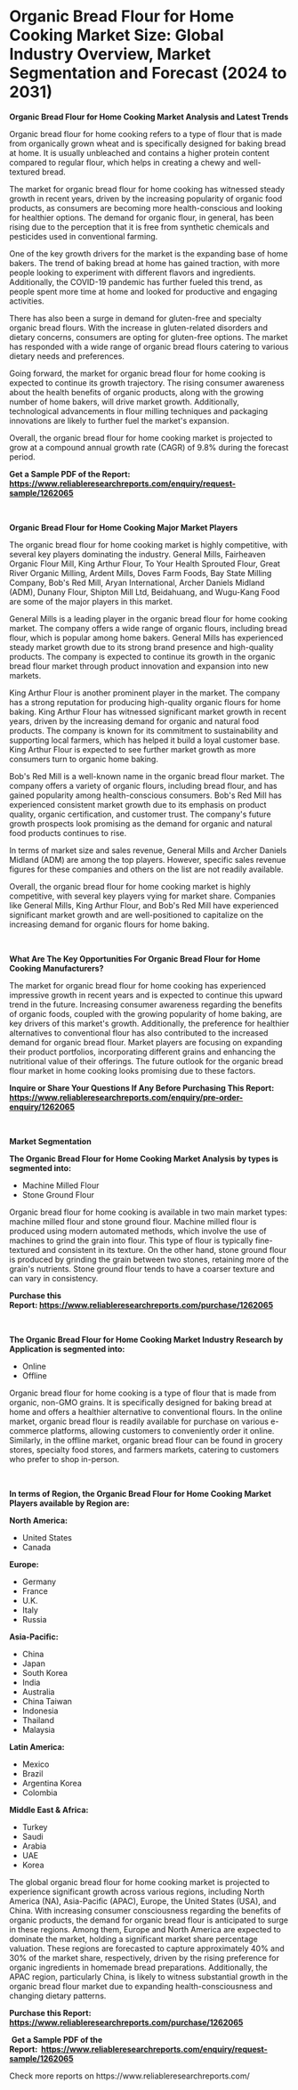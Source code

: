 <p><h1>Organic Bread Flour for Home Cooking Market Size: Global Industry Overview, Market Segmentation and Forecast (2024 to 2031)</h1></p><p><strong>Organic Bread Flour for Home Cooking Market Analysis and Latest Trends</strong></p>
<p><p>Organic bread flour for home cooking refers to a type of flour that is made from organically grown wheat and is specifically designed for baking bread at home. It is usually unbleached and contains a higher protein content compared to regular flour, which helps in creating a chewy and well-textured bread.</p><p>The market for organic bread flour for home cooking has witnessed steady growth in recent years, driven by the increasing popularity of organic food products, as consumers are becoming more health-conscious and looking for healthier options. The demand for organic flour, in general, has been rising due to the perception that it is free from synthetic chemicals and pesticides used in conventional farming.</p><p>One of the key growth drivers for the market is the expanding base of home bakers. The trend of baking bread at home has gained traction, with more people looking to experiment with different flavors and ingredients. Additionally, the COVID-19 pandemic has further fueled this trend, as people spent more time at home and looked for productive and engaging activities.</p><p>There has also been a surge in demand for gluten-free and specialty organic bread flours. With the increase in gluten-related disorders and dietary concerns, consumers are opting for gluten-free options. The market has responded with a wide range of organic bread flours catering to various dietary needs and preferences.</p><p>Going forward, the market for organic bread flour for home cooking is expected to continue its growth trajectory. The rising consumer awareness about the health benefits of organic products, along with the growing number of home bakers, will drive market growth. Additionally, technological advancements in flour milling techniques and packaging innovations are likely to further fuel the market's expansion.</p><p>Overall, the organic bread flour for home cooking market is projected to grow at a compound annual growth rate (CAGR) of 9.8% during the forecast period.</p></p>
<p><strong>Get a Sample PDF of the Report:&nbsp; <a href="https://www.reliableresearchreports.com/enquiry/request-sample/1262065">https://www.reliableresearchreports.com/enquiry/request-sample/1262065</a></strong></p>
<p>&nbsp;</p>
<p><strong>Organic Bread Flour for Home Cooking Major Market Players</strong></p>
<p><p>The organic bread flour for home cooking market is highly competitive, with several key players dominating the industry. General Mills, Fairheaven Organic Flour Mill, King Arthur Flour, To Your Health Sprouted Flour, Great River Organic Milling, Ardent Mills, Doves Farm Foods, Bay State Milling Company, Bob's Red Mill, Aryan International, Archer Daniels Midland (ADM), Dunany Flour, Shipton Mill Ltd, Beidahuang, and Wugu-Kang Food are some of the major players in this market.</p><p>General Mills is a leading player in the organic bread flour for home cooking market. The company offers a wide range of organic flours, including bread flour, which is popular among home bakers. General Mills has experienced steady market growth due to its strong brand presence and high-quality products. The company is expected to continue its growth in the organic bread flour market through product innovation and expansion into new markets.</p><p>King Arthur Flour is another prominent player in the market. The company has a strong reputation for producing high-quality organic flours for home baking. King Arthur Flour has witnessed significant market growth in recent years, driven by the increasing demand for organic and natural food products. The company is known for its commitment to sustainability and supporting local farmers, which has helped it build a loyal customer base. King Arthur Flour is expected to see further market growth as more consumers turn to organic home baking.</p><p>Bob's Red Mill is a well-known name in the organic bread flour market. The company offers a variety of organic flours, including bread flour, and has gained popularity among health-conscious consumers. Bob's Red Mill has experienced consistent market growth due to its emphasis on product quality, organic certification, and customer trust. The company's future growth prospects look promising as the demand for organic and natural food products continues to rise.</p><p>In terms of market size and sales revenue, General Mills and Archer Daniels Midland (ADM) are among the top players. However, specific sales revenue figures for these companies and others on the list are not readily available.</p><p>Overall, the organic bread flour for home cooking market is highly competitive, with several key players vying for market share. Companies like General Mills, King Arthur Flour, and Bob's Red Mill have experienced significant market growth and are well-positioned to capitalize on the increasing demand for organic flours for home baking.</p></p>
<p>&nbsp;</p>
<p><strong>What Are The Key Opportunities For Organic Bread Flour for Home Cooking Manufacturers?</strong></p>
<p><p>The market for organic bread flour for home cooking has experienced impressive growth in recent years and is expected to continue this upward trend in the future. Increasing consumer awareness regarding the benefits of organic foods, coupled with the growing popularity of home baking, are key drivers of this market's growth. Additionally, the preference for healthier alternatives to conventional flour has also contributed to the increased demand for organic bread flour. Market players are focusing on expanding their product portfolios, incorporating different grains and enhancing the nutritional value of their offerings. The future outlook for the organic bread flour market in home cooking looks promising due to these factors.</p></p>
<p><strong>Inquire or Share Your Questions If Any Before Purchasing This Report: <a href="https://www.reliableresearchreports.com/enquiry/pre-order-enquiry/1262065">https://www.reliableresearchreports.com/enquiry/pre-order-enquiry/1262065</a></strong></p>
<p>&nbsp;</p>
<p><strong>Market Segmentation</strong></p>
<p><strong>The Organic Bread Flour for Home Cooking Market Analysis by types is segmented into:</strong></p>
<p><ul><li>Machine Milled Flour</li><li>Stone Ground Flour</li></ul></p>
<p><p>Organic bread flour for home cooking is available in two main market types: machine milled flour and stone ground flour. Machine milled flour is produced using modern automated methods, which involve the use of machines to grind the grain into flour. This type of flour is typically fine-textured and consistent in its texture. On the other hand, stone ground flour is produced by grinding the grain between two stones, retaining more of the grain's nutrients. Stone ground flour tends to have a coarser texture and can vary in consistency.</p></p>
<p><strong>Purchase this Report:&nbsp;<a href="https://www.reliableresearchreports.com/purchase/1262065">https://www.reliableresearchreports.com/purchase/1262065</a></strong></p>
<p>&nbsp;</p>
<p><strong>The Organic Bread Flour for Home Cooking Market Industry Research by Application is segmented into:</strong></p>
<p><ul><li>Online</li><li>Offline</li></ul></p>
<p><p>Organic bread flour for home cooking is a type of flour that is made from organic, non-GMO grains. It is specifically designed for baking bread at home and offers a healthier alternative to conventional flours. In the online market, organic bread flour is readily available for purchase on various e-commerce platforms, allowing customers to conveniently order it online. Similarly, in the offline market, organic bread flour can be found in grocery stores, specialty food stores, and farmers markets, catering to customers who prefer to shop in-person.</p></p>
<p>&nbsp;</p>
<p><strong>In terms of Region, the Organic Bread Flour for Home Cooking Market Players available by Region are:</strong></p>
<p>
    <p> <strong> North America: </strong>
        <ul>
            <li>United States</li>
            <li>Canada</li>
        </ul>
        </p> 
    <p> <strong> Europe: </strong>
        <ul>
            <li>Germany</li>
            <li>France</li>
            <li>U.K.</li>
            <li>Italy</li>
            <li>Russia</li>
        </ul>
        </p> 
    <p> <strong> Asia-Pacific: </strong>
        <ul>
            <li>China</li>
            <li>Japan</li>
            <li>South Korea</li>
            <li>India</li>
            <li>Australia</li>
            <li>China Taiwan</li>
            <li>Indonesia</li>
            <li>Thailand</li>
            <li>Malaysia</li>
        </ul>
        </p> 
    <p> <strong> Latin America: </strong>
        <ul>
            <li>Mexico</li>
            <li>Brazil</li>
            <li>Argentina Korea</li>
            <li>Colombia</li>
        </ul>
        </p> 
    <p> <strong> Middle East & Africa: </strong>
        <ul>
            <li>Turkey</li>
            <li>Saudi</li>
            <li>Arabia</li>
            <li>UAE</li>
            <li>Korea</li>
        </ul>
    </p>
    </p>
<p><p>The global organic bread flour for home cooking market is projected to experience significant growth across various regions, including North America (NA), Asia-Pacific (APAC), Europe, the United States (USA), and China. With increasing consumer consciousness regarding the benefits of organic products, the demand for organic bread flour is anticipated to surge in these regions. Among them, Europe and North America are expected to dominate the market, holding a significant market share percentage valuation. These regions are forecasted to capture approximately 40% and 30% of the market share, respectively, driven by the rising preference for organic ingredients in homemade bread preparations. Additionally, the APAC region, particularly China, is likely to witness substantial growth in the organic bread flour market due to expanding health-consciousness and changing dietary patterns.</p></p>
<p><strong>Purchase this Report: <a href="https://www.reliableresearchreports.com/purchase/1262065">https://www.reliableresearchreports.com/purchase/1262065</a></strong></p>
<p>&nbsp;<strong>Get a Sample PDF of the Report:&nbsp;&nbsp;<a href="https://www.reliableresearchreports.com/enquiry/request-sample/1262065">https://www.reliableresearchreports.com/enquiry/request-sample/1262065</a></strong></p>
<p><strong></strong></p>
<p>Check more reports on https://www.reliableresearchreports.com/</p>